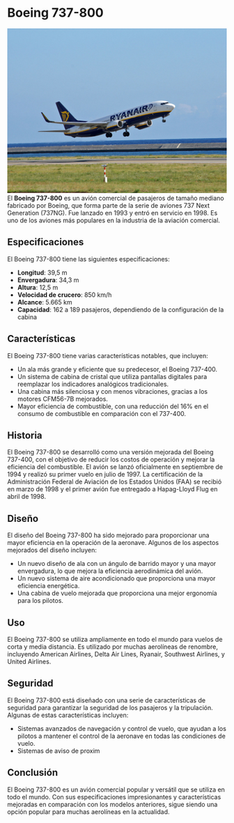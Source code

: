 # Boeing 737-800

![Boeing 737-800](/img/b738.jpg)
El **Boeing 737-800** es un avión comercial de pasajeros de tamaño mediano fabricado por Boeing, que forma parte de la serie de aviones 737 Next Generation (737NG). Fue lanzado en 1993 y entró en servicio en 1998. Es uno de los aviones más populares en la industria de la aviación comercial.

## Especificaciones

El Boeing 737-800 tiene las siguientes especificaciones:

- **Longitud**: 39,5 m
- **Envergadura**: 34,3 m
- **Altura**: 12,5 m
- **Velocidad de crucero**: 850 km/h
- **Alcance**: 5.665 km
- **Capacidad**: 162 a 189 pasajeros, dependiendo de la configuración de la cabina

## Características

El Boeing 737-800 tiene varias características notables, que incluyen:

- Un ala más grande y eficiente que su predecesor, el Boeing 737-400.
- Un sistema de cabina de cristal que utiliza pantallas digitales para reemplazar los indicadores analógicos tradicionales.
- Una cabina más silenciosa y con menos vibraciones, gracias a los motores CFM56-7B mejorados.
- Mayor eficiencia de combustible, con una reducción del 16% en el consumo de combustible en comparación con el 737-400.


## Historia

El Boeing 737-800 se desarrolló como una versión mejorada del Boeing 737-400, con el objetivo de reducir los costos de operación y mejorar la eficiencia del combustible. El avión se lanzó oficialmente en septiembre de 1994 y realizó su primer vuelo en julio de 1997. La certificación de la Administración Federal de Aviación de los Estados Unidos (FAA) se recibió en marzo de 1998 y el primer avión fue entregado a Hapag-Lloyd Flug en abril de 1998.

## Diseño

El diseño del Boeing 737-800 ha sido mejorado para proporcionar una mayor eficiencia en la operación de la aeronave. Algunos de los aspectos mejorados del diseño incluyen:

- Un nuevo diseño de ala con un ángulo de barrido mayor y una mayor envergadura, lo que mejora la eficiencia aerodinámica del avión.
- Un nuevo sistema de aire acondicionado que proporciona una mayor eficiencia energética.
- Una cabina de vuelo mejorada que proporciona una mejor ergonomía para los pilotos.


## Uso

El Boeing 737-800 se utiliza ampliamente en todo el mundo para vuelos de corta y media distancia. Es utilizado por muchas aerolíneas de renombre, incluyendo American Airlines, Delta Air Lines, Ryanair, Southwest Airlines, y United Airlines.

## Seguridad

El Boeing 737-800 está diseñado con una serie de características de seguridad para garantizar la seguridad de los pasajeros y la tripulación. Algunas de estas características incluyen:

- Sistemas avanzados de navegación y control de vuelo, que ayudan a los pilotos a mantener el control de la aeronave en todas las condiciones de vuelo.
- Sistemas de aviso de proxim

## Conclusión

El Boeing 737-800 es un avión comercial popular y versátil que se utiliza en todo el mundo. Con sus especificaciones impresionantes y características mejoradas en comparación con los modelos anteriores, sigue siendo una opción popular para muchas aerolíneas en la actualidad.
